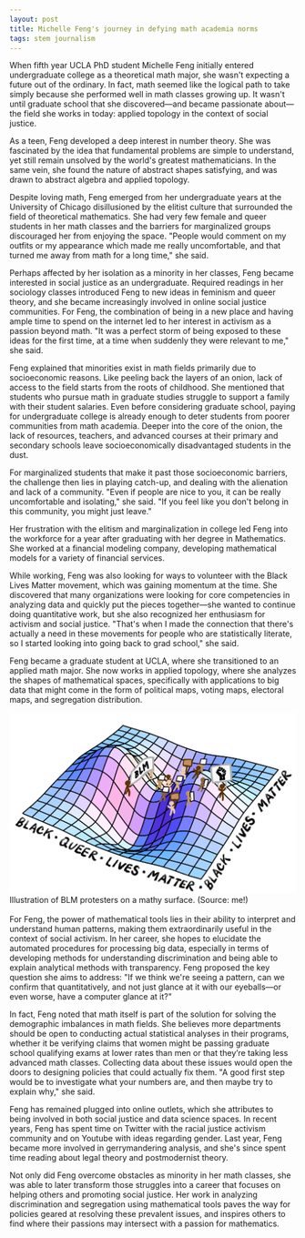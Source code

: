 ```yaml
---
layout: post
title: Michelle Feng's journey in defying math academia norms
tags: stem journalism
---
```

When fifth year UCLA PhD student Michelle Feng initially entered undergraduate college as a theoretical math major, she wasn't expecting a future out of the ordinary. In fact, math seemed like the logical path to take simply because she performed well in math classes growing up. It wasn't until graduate school that she discovered—and became passionate about—the field she works in today: applied topology in the context of social justice.

As a teen, Feng developed a deep interest in number theory. She was fascinated by the idea that fundamental problems are simple to understand, yet still remain unsolved by the world's greatest mathematicians. In the same vein, she found the nature of abstract shapes satisfying, and was drawn to abstract algebra and applied topology.

Despite loving math, Feng emerged from her undergraduate years at the University of Chicago disillusioned by the elitist culture that surrounded the field of theoretical mathematics. She had very few female and queer students in her math classes and the barriers for marginalized groups discouraged her from enjoying the space. "People would comment on my outfits or my appearance which made me really uncomfortable, and that turned me away from math for a long time," she said.

Perhaps affected by her isolation as a minority in her classes, Feng became interested in social justice as an undergraduate. Required readings in her sociology classes introduced Feng to new ideas in feminism and queer theory, and she became increasingly involved in online social justice communities. For Feng, the combination of being in a new place and having ample time to spend on the internet led to her interest in activism as a passion beyond math. "It was a perfect storm of being exposed to these ideas for the first time, at a time when suddenly they were relevant to me," she said.

Feng explained that minorities exist in math fields primarily due to socioeconomic reasons. Like peeling back the layers of an onion, lack of access to the field starts from the roots of childhood. She mentioned that students who pursue math in graduate studies struggle to support a family with their student salaries. Even before considering graduate school, paying for undergraduate college is already enough to deter students from poorer communities from math academia. Deeper into the core of the onion, the lack of resources, teachers, and advanced courses at their primary and secondary schools leave socioeconomically disadvantaged students in the dust.

For marginalized students that make it past those socioeconomic barriers, the challenge then lies in playing catch-up, and dealing with the alienation and lack of a community. "Even if people are nice to you, it can be really uncomfortable and isolating," she said. "If you feel like you don't belong in this community, you might just leave."

Her frustration with the elitism and marginalization in college led Feng into the workforce for a year after graduating with her degree in Mathematics. She worked at a financial modeling company, developing mathematical models for a variety of financial services.

While working, Feng was also looking for ways to volunteer with the Black Lives Matter movement, which was gaining momentum at the time. She discovered that many organizations were looking for core competencies in analyzing data and quickly put the pieces together—she wanted to continue doing quantitative work, but she also recognized her enthusiasm for activism and social justice. "That's when I made the connection that there's actually a need in these movements for people who are statistically literate, so I started looking into going back to grad school," she said.

Feng became a graduate student at UCLA, where she transitioned to an applied math major. She now works in applied topology, where she analyzes the shapes of mathematical spaces, specifically with applications to big data that might come in the form of political maps, voting maps, electoral maps, and segregation distribution.

<img class="blogimage" src="/assets/black-lives-mather.png">
<div class="caption">Illustration of BLM protesters on a mathy surface. (Source: me!)</div>
<br>
For Feng, the power of mathematical tools lies in their ability to interpret and understand human patterns, making them extraordinarily useful in the context of social activism. In her career, she hopes to elucidate the automated procedures for processing big data, especially in terms of developing methods for understanding discrimination and being able to explain analytical methods with transparency. Feng proposed the key question she aims to address: "If we think we're seeing a pattern, can we confirm that quantitatively, and not just glance at it with our eyeballs—or even worse, have a computer glance at it?"

In fact, Feng noted that math itself is part of the solution for solving the demographic imbalances in math fields. She believes more departments should be open to conducting actual statistical analyses in their programs, whether it be verifying claims that women might be passing graduate school qualifying exams at lower rates than men or that they’re taking less advanced math classes. Collecting data about these issues would open the doors to designing policies that could actually fix them. "A good first step would be to investigate what your numbers are, and then maybe try to explain why," she said.

Feng has remained plugged into online outlets, which she attributes to being involved in both social justice and data science spaces. In recent years, Feng has spent time on Twitter with the racial justice activism community and on Youtube with ideas regarding gender. Last year, Feng became more involved in gerrymandering analysis, and she's since spent time reading about legal theory and postmodernist theory.

Not only did Feng overcome obstacles as minority in her math classes, she was able to later transform those struggles into a career that focuses on helping others and promoting social justice. Her work in analyzing discrimination and segregation using mathematical tools paves the way for policies geared at resolving these prevalent issues, and inspires others to find where their passions may intersect with a passion for mathematics.
